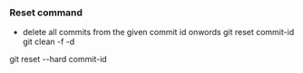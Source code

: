 
### Reset command
- delete all commits from the given commit id onwords
git reset commit-id
git clean -f -d

git reset --hard commit-id
